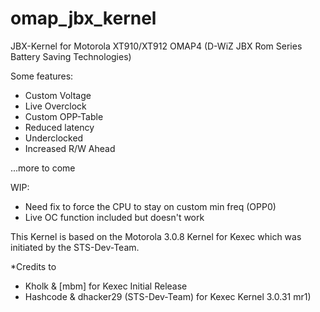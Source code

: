 omap_jbx_kernel
===============

JBX-Kernel for Motorola XT910/XT912 OMAP4 (D-WiZ JBX Rom Series Battery Saving Technologies)



Some features:

- Custom Voltage
- Live Overclock
- Custom OPP-Table
- Reduced latency
- Underclocked
- Increased R/W Ahead


...more to come



WIP:

- Need fix to force the CPU to stay on custom min freq (OPP0)
- Live OC function included but doesn't work


This Kernel is based on the Motorola 3.0.8 Kernel for Kexec which was initiated by the STS-Dev-Team.


*Credits to 

- Kholk & [mbm] for Kexec Initial Release
- Hashcode & dhacker29 (STS-Dev-Team) for Kexec Kernel 3.0.31 mr1)
